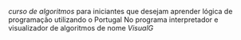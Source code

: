 _curso de algoritmos_ para iniciantes que desejam aprender lógica de programação utilizando o Portugal No programa interpretador e visualizador de algoritmos de nome _*VisualG*_
